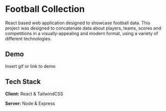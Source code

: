 
# Football Collection

React based web application designed to showcase football data. This project was designed to concatenate data about players, teams, scores and competitions in a visually-appealing and modern format, using a variety of different technologies.


## Demo

Insert gif or link to demo


## Tech Stack

**Client:** React & TailwindCSS

**Server:** Node & Express


